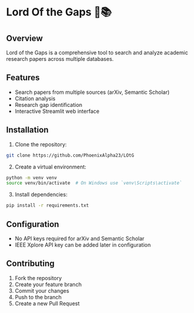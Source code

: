 # Lord Of the Gaps 🔬📚

## Overview
Lord of the Gaps is a comprehensive tool to search and analyze academic research papers across multiple databases.

## Features
- Search papers from multiple sources (arXiv, Semantic Scholar)
- Citation analysis
- Research gap identification
- Interactive Streamlit web interface

## Installation

1. Clone the repository:
```bash
git clone https://github.com/PhoenixAlpha23/LOtG
```

2. Create a virtual environment:
```bash
python -m venv venv
source venv/bin/activate  # On Windows use `venv\Scripts\activate`
```

3. Install dependencies:
```bash
pip install -r requirements.txt
```

## Configuration
- No API keys required for arXiv and Semantic Scholar
- IEEE Xplore API key can be added later in configuration

## Contributing
1. Fork the repository
2. Create your feature branch
3. Commit your changes
4. Push to the branch
5. Create a new Pull Request

